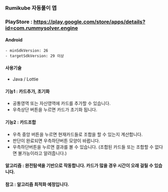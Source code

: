 ### Rumikube 자동풀이 앱
### PlayStore : https://play.google.com/store/apps/details?id=com.rummysolver.engine

#### Android

	- minSdkVersion: 26
	- targetSdkVersion: 29 이상

#### 사용기술

- Java / Lottie

#### 기능1 : 카드추가, 초기화

- 공통영역 또는 자신영역에 카드를 추가할 수 있습니다.
- 우측상단 버튼을 누르면 카드가 초기화 됩니다.

#### 기능2 : 카드조합

- 우측 중앙 버튼을 누르면 현재카드들로 조합을 할 수 있는지 계산합니다.
- 판단이 완료되면 우측하단버튼 모양이 바뀝니다.
- 우측하단버튼을 누르면 결과를 볼 수 있습니다. (조합된 카드들 또는 조합할 수 없다면 불가능이라고 알려줍니다.)

#### 알고리즘 : 완전탐색을 기반으로 작동합니다. 카드가 많을 경우 시간이 오래 걸릴 수 있습니다.
#### 참고 : 알고리즘 최적화 예정입니다.
